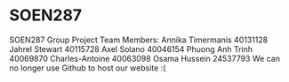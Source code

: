 # SOEN287 
SOEN287 Group Project 
Team Members:
Annika Timermanis 40131128
Jahrel Stewart 40115728
Axel Solano 40046154
Phuong Anh Trinh 40069870
Charles-Antoine 40063098
Osama Hussein 24537793
We can no longer use Github to host our website :(

